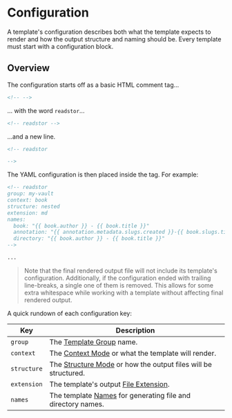 # Configuration

A template's configuration describes both what the template expects to render
and how the output structure and naming should be.
Every template must start with a configuration block.

## Overview

The configuration starts off as a basic HTML comment tag...

```markdown
<!-- -->
```

... with the word `readstor`...

```markdown
<!-- readstor -->
```

...and a new line.

```markdown
<!-- readstor

-->
```

The YAML configuration is then placed inside the tag. For example:

```markdown
<!-- readstor
group: my-vault
context: book
structure: nested
extension: md
names:
  book: "{{ book.author }} - {{ book.title }}"
  annotation: "{{ annotation.metadata.slugs.created }}-{{ book.slugs.title }}"
  directory: "{{ book.author }} - {{ book.title }}"
-->

...
```

> <i class="fa fa-exclamation-circle"></i> Note that the final rendered output
> file will not include its template's configuration. Additionally, if the
> configuration ended with trailing line-breaks, a single one of them is
> removed. This allows for some extra whitespace while working with a template
> without affecting final rendered output.

A quick rundown of each configuration key:

| Key         | Description                                                                       |
| ----------- | --------------------------------------------------------------------------------- |
| `group`     | The [Template Group][template-groups] name.                                       |
| `context`   | The [Context Mode][context-modes] or what the template will render.               |
| `structure` | The [Structure Mode][structure-modes] or how the output files will be structured. |
| `extension` | The template's output [File Extension][file-extensions].                          |
| `names`     | The template [Names][names] for generating file and directory names.              |

[context-modes]: ./02-02-context-modes.md
[file-extensions]: ./02-04-file-extensions.md
[names]: ./02-05-names.md
[structure-modes]: ./02-03-structure-modes.md
[template-groups]: ./02-01-template-groups.md
